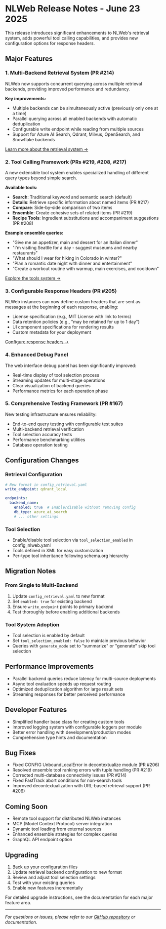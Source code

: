 # NLWeb Release Notes - June 23 2025

This release introduces significant enhancements to NLWeb's retrieval system, adds powerful tool calling capabilities, and provides new configuration options for response headers.

## Major Features

### 1. Multi-Backend Retrieval System (PR #214)
NLWeb now supports concurrent querying across multiple retrieval backends, providing improved performance and redundancy.

**Key improvements:**
- Multiple backends can be simultaneously active (previously only one at a time)
- Parallel querying across all enabled backends with automatic deduplication
- Configurable write endpoint while reading from multiple sources
- Support for Azure AI Search, Qdrant, Milvus, OpenSearch, and Snowflake backends

[Learn more about the retrieval system →](../retrieval.md)

### 2. Tool Calling Framework (PRs #219, #208, #217)
A new extensible tool system enables specialized handling of different query types beyond simple search.

**Available tools:**
- **Search**: Traditional keyword and semantic search (default)
- **Details**: Retrieve specific information about named items (PR #217)
- **Compare**: Side-by-side comparison of two items
- **Ensemble**: Create cohesive sets of related items (PR #219)
- **Recipe Tools**: Ingredient substitutions and accompaniment suggestions (PR #208)

**Example ensemble queries:**
- "Give me an appetizer, main and dessert for an Italian dinner"
- "I'm visiting Seattle for a day - suggest museums and nearby restaurants"
- "What should I wear for hiking in Colorado in winter?"
- "Plan a romantic date night with dinner and entertainment"
- "Create a workout routine with warmup, main exercises, and cooldown"

[Explore the tools system →](../tools.md)

### 3. Configurable Response Headers (PR #205)
NLWeb instances can now define custom headers that are sent as messages at the beginning of each response, enabling:
- License specification (e.g., MIT License with link to terms)
- Data retention policies (e.g., "may be retained for up to 1 day")
- UI component specifications for rendering results
- Custom metadata for your deployment

[Configure response headers →](../headers.md)

### 4. Enhanced Debug Panel
The web interface debug panel has been significantly improved:
- Real-time display of tool selection process
- Streaming updates for multi-stage operations
- Clear visualization of backend queries
- Performance metrics for each operation phase

### 5. Comprehensive Testing Framework (PR #167)
New testing infrastructure ensures reliability:
- End-to-end query testing with configurable test suites
- Multi-backend retrieval verification
- Tool selection accuracy tests
- Performance benchmarking utilities
- Database operation testing

## Configuration Changes

### Retrieval Configuration
```yaml
# New format in config_retrieval.yaml
write_endpoint: qdrant_local

endpoints:
  backend_name:
    enabled: true  # Enable/disable without removing config
    db_type: azure_ai_search
    # ... other settings
```

### Tool Selection
- Enable/disable tool selection via `tool_selection_enabled` in config_nlweb.yaml
- Tools defined in XML for easy customization
- Per-type tool inheritance following schema.org hierarchy

## Migration Notes

### From Single to Multi-Backend
1. Update `config_retrieval.yaml` to new format
2. Set `enabled: true` for existing backend
3. Ensure `write_endpoint` points to primary backend
4. Test thoroughly before enabling additional backends

### Tool System Adoption
- Tool selection is enabled by default
- Set `tool_selection_enabled: false` to maintain previous behavior
- Queries with `generate_mode` set to "summarize" or "generate" skip tool selection

## Performance Improvements

- Parallel backend queries reduce latency for multi-source deployments
- Async tool evaluation speeds up request routing
- Optimized deduplication algorithm for large result sets
- Streaming responses for better perceived performance

## Developer Features

- Simplified handler base class for creating custom tools
- Improved logging system with configurable loggers per module
- Better error handling with development/production modes
- Comprehensive type hints and documentation

## Bug Fixes

- Fixed CONFIG UnboundLocalError in decontextualize module (PR #206)
- Resolved ensemble tool ranking errors with tuple handling (PR #219)
- Corrected multi-database connectivity issues (PR #214)
- Fixed FastTrack abort conditions for non-search tools
- Improved decontextualization with URL-based retrieval support (PR #206)

## Coming Soon

- Remote tool support for distributed NLWeb instances
- MCP (Model Context Protocol) server integration
- Dynamic tool loading from external sources
- Enhanced ensemble strategies for complex queries
- GraphQL API endpoint option

## Upgrading

1. Back up your configuration files
2. Update retrieval backend configuration to new format
3. Review and adjust tool selection settings
4. Test with your existing queries
5. Enable new features incrementally

For detailed upgrade instructions, see the documentation for each major feature area.

---

*For questions or issues, please refer to our [GitHub repository](https://github.com/microsoft/NLWeb) or documentation.*
